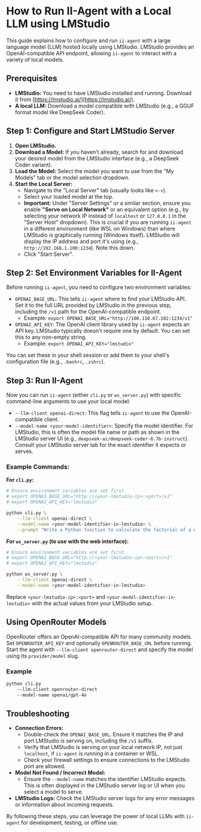 # How to Run II-Agent with a Local LLM using LMStudio

This guide explains how to configure and run `ii-agent` with a large language model (LLM) hosted locally using LMStudio. LMStudio provides an OpenAI-compatible API endpoint, allowing `ii-agent` to interact with a variety of local models.

## Prerequisites

*   **LMStudio:** You need to have LMStudio installed and running. Download it from [https://lmstudio.ai/](https://lmstudio.ai/).
*   **A local LLM:** Download a model compatible with LMStudio (e.g., a GGUF format model like DeepSeek Coder).

## Step 1: Configure and Start LMStudio Server

1.  **Open LMStudio.**
2.  **Download a Model:** If you haven't already, search for and download your desired model from the LMStudio interface (e.g., a DeepSeek Coder variant).
3.  **Load the Model:** Select the model you want to use from the "My Models" tab or the model selection dropdown.
4.  **Start the Local Server:**
    *   Navigate to the "Local Server" tab (usually looks like `<->`).
    *   Select your loaded model at the top.
    *   **Important:** Under "Server Settings" or a similar section, ensure you enable **"Serve on Local Network"** or an equivalent option (e.g., by selecting your network IP instead of `localhost` or `127.0.0.1` in the "Server Host" dropdown). This is crucial if you are running `ii-agent` in a different environment (like WSL on Windows) than where LMStudio is graphically running (Windows itself). LMStudio will display the IP address and port it's using (e.g., `http://192.168.1.100:1234`). Note this down.
    *   Click "Start Server".

## Step 2: Set Environment Variables for II-Agent

Before running `ii-agent`, you need to configure two environment variables:

*   `OPENAI_BASE_URL`: This tells `ii-agent` where to find your LMStudio API. Set it to the full URL provided by LMStudio in the previous step, including the `/v1` path for the OpenAI-compatible endpoint.
    *   Example: `export OPENAI_BASE_URL="http://100.110.67.102:1234/v1"`
*   `OPENAI_API_KEY`: The OpenAI client library used by `ii-agent` expects an API key. LMStudio typically doesn't require one by default. You can set this to any non-empty string.
    *   Example: `export OPENAI_API_KEY="lmstudio"`

You can set these in your shell session or add them to your shell's configuration file (e.g., `.bashrc`, `.zshrc`).

## Step 3: Run II-Agent

Now you can run `ii-agent` (either `cli.py` or `ws_server.py`) with specific command-line arguments to use your local model:

*   `--llm-client openai-direct`: This flag tells `ii-agent` to use the OpenAI-compatible client.
*   `--model-name <your-model-identifier>`: Specify the model identifier. For LMStudio, this is often the model file name or path as shown in the LMStudio server UI (e.g., `deepseek-ai/deepseek-coder-6.7b-instruct`). Consult your LMStudio server tab for the exact identifier it expects or serves.

### Example Commands:

**For `cli.py`:**

```bash
# Ensure environment variables are set first
# export OPENAI_BASE_URL="http://<your-lmstudio-ip>:<port>/v1"
# export OPENAI_API_KEY="lmstudio"

python cli.py \
    --llm-client openai-direct \
    --model-name <your-model-identifier-in-lmstudio> \
    --prompt "Write a Python function to calculate the factorial of a number."
```

**For `ws_server.py` (to use with the web interface):**

```bash
# Ensure environment variables are set first
# export OPENAI_BASE_URL="http://<your-lmstudio-ip>:<port>/v1"
# export OPENAI_API_KEY="lmstudio"

python ws_server.py \
    --llm-client openai-direct \
    --model-name <your-model-identifier-in-lmstudio>
```

Replace `<your-lmstudio-ip>:<port>` and `<your-model-identifier-in-lmstudio>` with the actual values from your LMStudio setup.

## Using OpenRouter Models

OpenRouter offers an OpenAI-compatible API for many community models. Set `OPENROUTER_API_KEY` and optionally `OPENROUTER_BASE_URL` before running. Start the agent with `--llm-client openrouter-direct` and specify the model using its `provider/model` slug.

### Example
```bash
python cli.py
    --llm-client openrouter-direct
    --model-name openai/gpt-4o
```

## Troubleshooting

*   **Connection Errors:**
    *   Double-check the `OPENAI_BASE_URL`. Ensure it matches the IP and port LMStudio is serving on, including the `/v1` suffix.
    *   Verify that LMStudio is serving on your local network IP, not just `localhost`, if `ii-agent` is running in a container or WSL.
    *   Check your firewall settings to ensure connections to the LMStudio port are allowed.
*   **Model Not Found / Incorrect Model:**
    *   Ensure the `--model-name` matches the identifier LMStudio expects. This is often displayed in the LMStudio server log or UI when you select a model to serve.
*   **LMStudio Logs:** Check the LMStudio server logs for any error messages or information about incoming requests.

By following these steps, you can leverage the power of local LLMs with `ii-agent` for development, testing, or offline use. 
